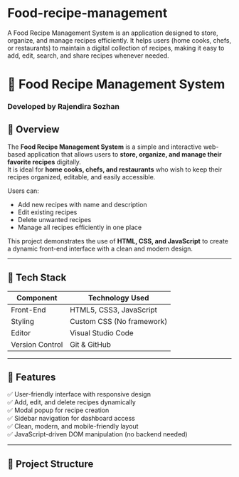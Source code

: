 # Food-recipe-management
A Food Recipe Management System is an application designed to store, organize, and manage recipes efficiently. It helps users (home cooks, chefs, or restaurants) to maintain a digital collection of recipes, making it easy to add, edit, search, and share recipes whenever needed.
# 🍲 Food Recipe Management System  
### Developed by **Rajendira Sozhan**

## 📖 Overview
The **Food Recipe Management System** is a simple and interactive web-based application that allows users to **store, organize, and manage their favorite recipes** digitally.  
It is ideal for **home cooks, chefs, and restaurants** who wish to keep their recipes organized, editable, and easily accessible.

Users can:
- Add new recipes with name and description  
- Edit existing recipes  
- Delete unwanted recipes  
- Manage all recipes efficiently in one place  

This project demonstrates the use of **HTML, CSS, and JavaScript** to create a dynamic front-end interface with a clean and modern design.

---

## 🧰 Tech Stack
| Component | Technology Used |
|------------|-----------------|
| Front-End | HTML5, CSS3, JavaScript |
| Styling | Custom CSS (No framework) |
| Editor | Visual Studio Code |
| Version Control | Git & GitHub |

---

## 🚀 Features
✅ User-friendly interface with responsive design  
✅ Add, edit, and delete recipes dynamically  
✅ Modal popup for recipe creation  
✅ Sidebar navigation for dashboard access  
✅ Clean, modern, and mobile-friendly layout  
✅ JavaScript-driven DOM manipulation (no backend needed)  

---

## 📂 Project Structure
